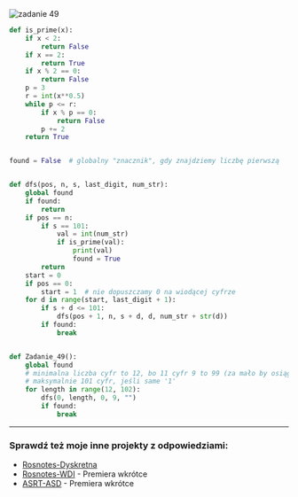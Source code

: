 <picture>
  <source srcset="../../srt/zbior_zadan/49.png" media="(prefers-color-scheme: light)">
  <source srcset="../../srt/zbior_zadan/black_49.png" media="(prefers-color-scheme: dark)">
  <img src="../../srt/zbior_zadan/black_49.png" alt="zadanie 49">
</picture>

```python
def is_prime(x):
    if x < 2:
        return False
    if x == 2:
        return True
    if x % 2 == 0:
        return False
    p = 3
    r = int(x**0.5)
    while p <= r:
        if x % p == 0:
            return False
        p += 2
    return True


found = False  # globalny "znacznik", gdy znajdziemy liczbę pierwszą


def dfs(pos, n, s, last_digit, num_str):
    global found
    if found:
        return
    if pos == n:
        if s == 101:
            val = int(num_str)
            if is_prime(val):
                print(val)
                found = True
        return
    start = 0
    if pos == 0:
        start = 1  # nie dopuszczamy 0 na wiodącej cyfrze
    for d in range(start, last_digit + 1):
        if s + d <= 101:
            dfs(pos + 1, n, s + d, d, num_str + str(d))
        if found:
            break


def Zadanie_49():
    global found
    # minimalna liczba cyfr to 12, bo 11 cyfr 9 to 99 (za mało by osiągnąć sumę 101)
    # maksymalnie 101 cyfr, jeśli same '1'
    for length in range(12, 102):
        dfs(0, length, 0, 9, "")
        if found:
            break
```

---
### Sprawdź też moje inne projekty z odpowiedziami:
- [Rosnotes-Dyskretna](https://github.com/kamilGie/Rosnotes-Dyskretna)
- [Rosnotes-WDI](https://github.com/kamilGie/Rosnotes-WDI) - Premiera wkrótce
- [ASRT-ASD](https://github.com/kamilGie/Rosnotes-Dyskretna) - Premiera wkrótce
